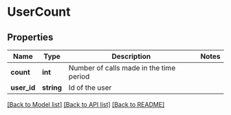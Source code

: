 # UserCount

## Properties
Name | Type | Description | Notes
------------ | ------------- | ------------- | -------------
**count** | **int** | Number of calls made in the time period | 
**user_id** | **string** | Id of the user | 

[[Back to Model list]](../README.md#documentation-for-models) [[Back to API list]](../README.md#documentation-for-api-endpoints) [[Back to README]](../README.md)


